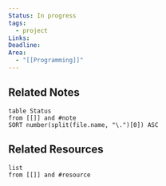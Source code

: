 ```yaml
---
Status: In progress
tags:
  - project
Links: 
Deadline: 
Area:
  - "[[Programming]]"
---
```

## Related Notes
```dataview
table Status
from [[]] and #note
SORT number(split(file.name, "\.")[0]) ASC
```
## Related Resources
```dataview
list
from [[]] and #resource
```
